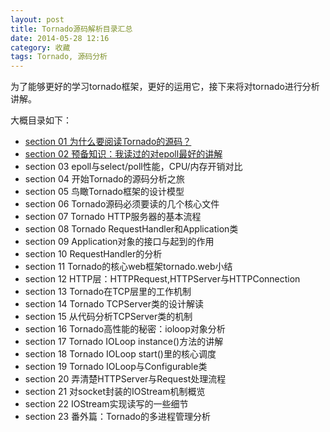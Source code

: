 ```yaml
---
layout: post
title: Tornado源码解析目录汇总
date: 2014-05-28 12:16
category: 收藏
tags: Tornado, 源码分析
---
```


为了能够更好的学习tornado框架，更好的运用它，接下来将对tornado进行分析讲解。

大概目录如下：

 * [section 01 为什么要阅读Tornado的源码？](/note/why-to-read-source-code-of-the-tornado.html)
 * [section 02 预备知识：我读过的对epoll最好的讲解](/collection/prior-knowledge-i-have-read-the-best-explanation-for-epoll.html)
 * section 03 epoll与select/poll性能，CPU/内存开销对比
 * section 04 开始Tornado的源码分析之旅
 * section 05 鸟瞰Tornado框架的设计模型
 * section 06 Tornado源码必须要读的几个核心文件
 * section 07 Tornado HTTP服务器的基本流程
 * section 08 Tornado RequestHandler和Application类
 * section 09 Application对象的接口与起到的作用
 * section 10 RequestHandler的分析
 * section 11 Tornado的核心web框架tornado.web小结
 * section 12 HTTP层：HTTPRequest,HTTPServer与HTTPConnection
 * section 13 Tornado在TCP层里的工作机制
 * section 14 Tornado TCPServer类的设计解读
 * section 15 从代码分析TCPServer类的机制
 * section 16 Tornado高性能的秘密：ioloop对象分析
 * section 17 Tornado IOLoop instance()方法的讲解
 * section 18 Tornado IOLoop start()里的核心调度
 * section 19 Tornado IOLoop与Configurable类
 * section 20 弄清楚HTTPServer与Request处理流程
 * section 21 对socket封装的IOStream机制概览
 * section 22 IOStream实现读写的一些细节
 * section 23 番外篇：Tornado的多进程管理分析
